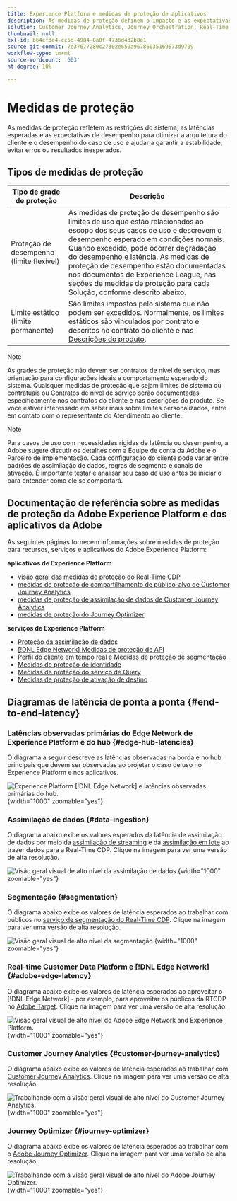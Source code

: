 ```yaml
---
title: Experience Platform e medidas de proteção de aplicativos
description: As medidas de proteção definem o impacto e as expectativas de desempenho dos componentes e serviços na Adobe Experience Platform e em Aplicativos da Adobe
solution: Customer Journey Analytics, Journey Orchestration, Real-Time Customer Data Platform
thumbnail: null
exl-id: b64cf3e4-cc5d-4984-8a0f-4736d432b8e1
source-git-commit: 7e37677280c27302e650a96786035169573d9709
workflow-type: tm+mt
source-wordcount: '603'
ht-degree: 10%

---
```



# Medidas de proteção

As medidas de proteção refletem as restrições do sistema, as latências esperadas e as expectativas de desempenho para otimizar a arquitetura do cliente e o desempenho do caso de uso e ajudar a garantir a estabilidade, evitar erros ou resultados inesperados.

## Tipos de medidas de proteção

| Tipo de grade de proteção | Descrição |
|---|---|
| Proteção de desempenho (limite flexível) | As medidas de proteção de desempenho são limites de uso que estão relacionados ao escopo dos seus casos de uso e descrevem o desempenho esperado em condições normais. Quando excedido, pode ocorrer degradação do desempenho e latência. As medidas de proteção de desempenho estão documentadas nos documentos de Experience League, nas seções de medidas de proteção para cada Solução, conforme descrito abaixo. |
| Limite estático (limite permanente) | São limites impostos pelo sistema que não podem ser excedidos. Normalmente, os limites estáticos são vinculados por contrato e descritos no contrato do cliente e nas [Descrições do produto](https://helpx.adobe.com/legal/product-descriptions.html). |

>[!NOTE]
>
> As grades de proteção não devem ser contratos de nível de serviço, mas orientação para configurações ideais e comportamento esperado do sistema. Quaisquer medidas de proteção que sejam limites de sistema ou contratuais ou Contratos de nível de serviço serão documentadas especificamente nos contratos do cliente e nas descrições do produto. Se você estiver interessado em saber mais sobre limites personalizados, entre em contato com o representante do Atendimento ao cliente.

>[!NOTE]
>
> Para casos de uso com necessidades rígidas de latência ou desempenho, a Adobe sugere discutir os detalhes com a Equipe de conta da Adobe e o Parceiro de implementação. Cada configuração do cliente pode variar entre padrões de assimilação de dados, regras de segmento e canais de ativação. É importante testar e analisar seu caso de uso antes de iniciar o para entender como ele se comportará.

## Documentação de referência sobre as medidas de proteção da Adobe Experience Platform e dos aplicativos da Adobe

As seguintes páginas fornecem informações sobre medidas de proteção para recursos, serviços e aplicativos do Adobe Experience Platform:

**aplicativos de Experience Platform**

* [visão geral das medidas de proteção do Real-Time CDP](https://experienceleague.adobe.com/docs/experience-platform/rtcdp/guardrails/overview.html)
* [medidas de proteção de compartilhamento de público-alvo de Customer Journey Analytics](https://experienceleague.adobe.com/docs/analytics-platform/using/cja-components/audiences/publish.html#latency)
* [medidas de proteção de assimilação de dados de Customer Journey Analytics](https://experienceleague.adobe.com/docs/experience-platform/sources/connectors/adobe-applications/analytics.html#what-is-the-expected-latency-for-analytics-data-on-platform%3F)
* [medidas de proteção do Journey Optimizer](https://experienceleague.adobe.com/docs/journey-optimizer/using/get-started/guardrails.html)

**serviços de Experience Platform**

* [Proteção da assimilação de dados](https://experienceleague.adobe.com/docs/experience-platform/ingestion/guardrails.html)
* [[!DNL Edge Network] Medidas de proteção de API](https://experienceleague.adobe.com/docs/experience-platform/edge-network-server-api/guardrails.html)
* [Perfil do cliente em tempo real e Medidas de proteção de segmentação](https://experienceleague.adobe.com/docs/experience-platform/profile/guardrails.html?lang=pt-BR)
* [Medidas de proteção de identidade](https://experienceleague.adobe.com/docs/experience-platform/identity/guardrails.html?lang=pt-BR)
* [Medidas de proteção do serviço de Query](https://experienceleague.adobe.com/docs/experience-platform/query/guardrails.html?lang=pt-BR)
* [Medidas de proteção de ativação de destino](https://experienceleague.adobe.com/docs/experience-platform/destinations/guardrails.html?lang=pt-BR)

## Diagramas de latência de ponta a ponta {#end-to-end-latency}

### Latências observadas primárias do Edge Network de Experience Platform e do hub {#edge-hub-latencies}

O diagrama a seguir descreve as latências observadas na borda e no hub principais que devem ser observadas ao projetar o caso de uso no Experience Platform e nos aplicativos.

![Experience Platform [!DNL Edge Network] e latências observadas primárias do hub.](/help/blueprints/experience-platform/deployment/assets/aep_edge_hub_latency_v1.svg "Edge Network de Experience Platform e latências observadas primárias de hub"){width="1000" zoomable="yes"}

### Assimilação de dados {#data-ingestion}

O diagrama abaixo exibe os valores esperados da latência de assimilação de dados por meio da [assimilação de streaming](https://experienceleague.adobe.com/docs/experience-platform/ingestion/streaming/overview.html) e da [assimilação em lote](https://experienceleague.adobe.com/docs/experience-platform/ingestion/batch/getting-started.html?lang=pt-BR) ao trazer dados para a Real-Time CDP. Clique na imagem para ver uma versão de alta resolução.

![Visão geral visual de alto nível da assimilação de dados.](/help/blueprints/experience-platform/deployment/assets/aep_data_flow_guardrails.svg "Visão geral visual de alto nível da assimilação de dados e valores de latência"){width="1000" zoomable="yes"}

### Segmentação {#segmentation}

O diagrama abaixo exibe os valores de latência esperados ao trabalhar com públicos no [serviço de segmentação do Real-Time CDP](https://experienceleague.adobe.com/docs/experience-platform/segmentation/home.html?lang=pt-BR). Clique na imagem para ver uma versão de alta resolução.

![Visão geral visual de alto nível da segmentação.](/help/blueprints/experience-platform/deployment/assets/segmentation_guardrails.svg "Visão geral visual de alto nível da segmentação e valores de latência"){width="1000" zoomable="yes"}

### Real-time Customer Data Platform e [!DNL Edge Network] {#adobe-edge-latency}

O diagrama abaixo exibe os valores de latência esperados ao aproveitar o [!DNL Edge Network] - por exemplo, para aproveitar os públicos da RTCDP no [Adobe Target](https://experienceleague.adobe.com/docs/experience-platform/destinations/catalog/personalization/adobe-target-connection.html?lang=pt-BR). Clique na imagem para ver uma versão de alta resolução.

![Visão geral visual de alto nível do Adobe Edge Network and Experience Platform.](/help/blueprints/experience-platform/deployment/assets/RTCDP_Edge_guardrails.svg "Exportar audiências para visão geral visual de alto nível e latência do Adobe Target"){width="1000" zoomable="yes"}

### Customer Journey Analytics    {#customer-journey-analytics}

O diagrama abaixo exibe os valores de latência esperados ao trabalhar com [Customer Journey Analytics](https://experienceleague.adobe.com/docs/analytics-platform/using/cja-overview/cja-overview.html?lang=en). Clique na imagem para ver uma versão de alta resolução.

![Trabalhando com a visão geral visual de alto nível do Customer Journey Analytics.](/help/blueprints/experience-platform/deployment/assets/CJA_guardrails.svg "Trabalhando com valores de latência e visão geral visual de alto nível do Customer Journey Analytics"){width="1000" zoomable="yes"}

### Journey Optimizer   {#journey-optimizer}

O diagrama abaixo exibe os valores de latência esperados ao trabalhar com o [Adobe Journey Optimizer](https://experienceleague.adobe.com/docs/journey-optimizer/using/get-started/get-started.html?lang=en). Clique na imagem para ver uma versão de alta resolução.

![Trabalhando com a visão geral visual de alto nível do Adobe Journey Optimizer.](/help/blueprints/experience-platform/deployment/assets/AJO_guardrails.svg "Trabalhando com valores de latência e visão geral visual de alto nível do Adobe Journey Optimizer"){width="1000" zoomable="yes"}